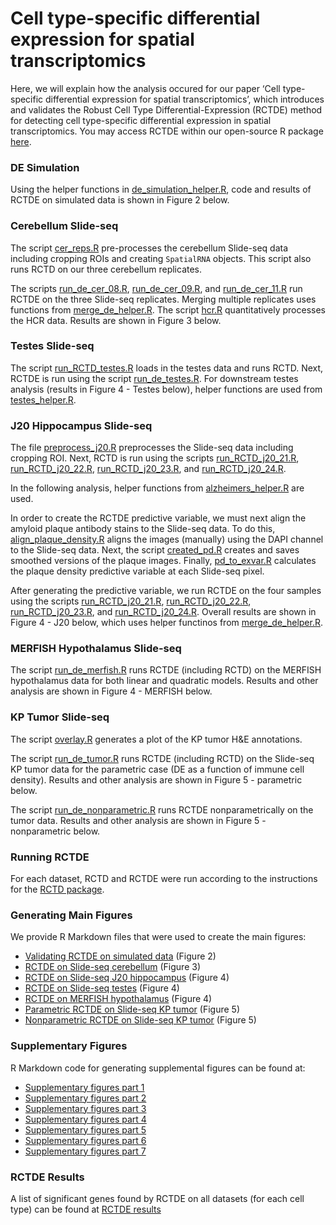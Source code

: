 
<!-- README.md is generated from README.Rmd. Please edit that file -->

# Cell type-specific differential expression for spatial transcriptomics

<!-- badges: start -->

<!-- badges: end -->

Here, we will explain how the analysis occured for our paper ‘Cell
type-specific differential expression for spatial transcriptomics’,
which introduces and validates the Robust Cell Type
Differential-Expression (RCTDE) method for detecting cell type-specific
differential expression in spatial transcriptomics. You may access RCTDE
within our open-source R package
[here](https://github.com/dmcable/RCTD).

### DE Simulation

Using the helper functions in
[de\_simulation\_helper.R](https://github.com/dmcable/RCTD/tree/master/AnalysisRCTDE/helper_functions/de_simulation_helper.R),
code and results of RCTDE on simulated data is shown in Figure 2 below.

### Cerebellum Slide-seq

The script
[cer\_reps.R](https://github.com/dmcable/RCTD/tree/master/AnalysisRCTDE/Preprocessing_and_RCTD/cer_reps.R)
pre-processes the cerebellum Slide-seq data including cropping ROIs and
creating `SpatialRNA` objects. This script also runs RCTD on our three
cerebellum replicates.

The scripts
[run\_de\_cer\_08.R](https://github.com/dmcable/RCTD/tree/master/AnalysisRCTDE/run_RCTDE/run_de_cer_08.R),
[run\_de\_cer\_09.R](https://github.com/dmcable/RCTD/tree/master/AnalysisRCTDE/run_RCTDE/run_de_cer_09.R),
and
[run\_de\_cer\_11.R](https://github.com/dmcable/RCTD/tree/master/AnalysisRCTDE/run_RCTDE/run_de_cer_11.R)
run RCTDE on the three Slide-seq replicates. Merging multiple replicates
uses functions from
[merge\_de\_helper.R](https://github.com/dmcable/RCTD/tree/master/AnalysisRCTDE/helper_functions/merge_de_helper.R).
The script
[hcr.R](https://github.com/dmcable/RCTD/tree/master/AnalysisRCTDE/image_analysis/hcr.R)
quantitatively processes the HCR data. Results are shown in Figure 3
below.

### Testes Slide-seq

The script
[run\_RCTD\_testes.R](https://github.com/dmcable/RCTD/tree/master/AnalysisRCTDE/Preprocessing_and_RCTD/run_RCTD_testes.R)
loads in the testes data and runs RCTD. Next, RCTDE is run using the
script
[run\_de\_testes.R](https://github.com/dmcable/RCTD/tree/master/AnalysisRCTDE/run_RCTD/run_de_testes.R).
For downstream testes analysis (results in Figure 4 - Testes below),
helper functions are used from
[testes\_helper.R](https://github.com/dmcable/RCTD/tree/master/AnalysisRCTDE/helper_functions/testes_helper.R).

### J20 Hippocampus Slide-seq

The file
[preprocess\_j20.R](https://github.com/dmcable/RCTD/tree/master/AnalysisRCTDE/j20/preprocess_j20.R)
preprocesses the Slide-seq data including cropping ROI. Next, RCTD is
run using the scripts
[run\_RCTD\_j20\_21.R](https://github.com/dmcable/RCTD/tree/master/AnalysisRCTDE/j20/run_RCTD_j20_21.R),
[run\_RCTD\_j20\_22.R](https://github.com/dmcable/RCTD/tree/master/AnalysisRCTDE/j20/run_RCTD_j20_22.R),
[run\_RCTD\_j20\_23.R](https://github.com/dmcable/RCTD/tree/master/AnalysisRCTDE/j20/run_RCTD_j20_23.R),
and
[run\_RCTD\_j20\_24.R](https://github.com/dmcable/RCTD/tree/master/AnalysisRCTDE/j20/run_RCTD_j20_24.R).

In the following analysis, helper functions from
[alzheimers\_helper.R](https://github.com/dmcable/RCTD/tree/master/AnalysisRCTDE/helper_functions/alzheimers_helper.R)
are used.

In order to create the RCTDE predictive variable, we must next align the
amyloid plaque antibody stains to the Slide-seq data. To do this,
[align\_plaque\_density.R](https://github.com/dmcable/RCTD/tree/master/AnalysisRCTDE/j20/align_plaque_density.R)
aligns the images (manually) using the DAPI channel to the Slide-seq
data. Next, the script
[created\_pd.R](https://github.com/dmcable/RCTD/tree/master/AnalysisRCTDE/j20/create_pd.R)
creates and saves smoothed versions of the plaque images. Finally,
[pd\_to\_exvar.R](https://github.com/dmcable/RCTD/tree/master/AnalysisRCTDE/j20/pd_to_exvar.R)
calculates the plaque density predictive variable at each Slide-seq
pixel.

After generating the predictive variable, we run RCTDE on the four
samples using the scripts
[run\_RCTD\_j20\_21.R](https://github.com/dmcable/RCTD/tree/master/AnalysisRCTDE/j20/run_RCTD_j20_21.R),
[run\_RCTD\_j20\_22.R](https://github.com/dmcable/RCTD/tree/master/AnalysisRCTDE/j20/run_RCTD_j20_22.R),
[run\_RCTD\_j20\_23.R](https://github.com/dmcable/RCTD/tree/master/AnalysisRCTDE/j20/run_RCTD_j20_23.R),
and
[run\_RCTD\_j20\_24.R](https://github.com/dmcable/RCTD/tree/master/AnalysisRCTDE/j20/run_RCTD_j20_24.R).
Overall results are shown in Figure 4 - J20 below, which uses helper
functinos from
[merge\_de\_helper.R](https://github.com/dmcable/RCTD/tree/master/AnalysisRCTDE/helper_functions/merge_de_helper.R).

### MERFISH Hypothalamus Slide-seq

The script
[run\_de\_merfish.R](https://github.com/dmcable/RCTD/tree/master/AnalysisRCTDE/run_RCTD/run_de_merfish.R)
runs RCTDE (including RCTD) on the MERFISH hypothalamus data for both
linear and quadratic models. Results and other analysis are shown in
Figure 4 - MERFISH below.

### KP Tumor Slide-seq

The script
[overlay.R](https://github.com/dmcable/RCTD/tree/master/AnalysisRCTDE/image_analysis/overlay.R)
generates a plot of the KP tumor H\&E annotations.

The script
[run\_de\_tumor.R](https://github.com/dmcable/RCTD/tree/master/AnalysisRCTDE/run_RCTD/run_de_tumor.R)
runs RCTDE (including RCTD) on the Slide-seq KP tumor data for the
parametric case (DE as a function of immune cell density). Results and
other analysis are shown in Figure 5 - parametric below.

The script
[run\_de\_nonparametric.R](https://github.com/dmcable/RCTD/tree/master/AnalysisRCTDE/run_RCTD/run_de_nonparametric.R)
runs RCTDE nonparametrically on the tumor data. Results and other
analysis are shown in Figure 5 - nonparametric below.

### Running RCTDE

For each dataset, RCTD and RCTDE were run according to the instructions
for the [RCTD package](https://github.com/dmcable/RCTD).

### Generating Main Figures

We provide R Markdown files that were used to create the main figures:

  - [Validating RCTDE on simulated
    data](https://raw.githack.com/dmcable/RCTD/master/AnalysisRCTDE/Figures/figure2.html)
    (Figure 2)
  - [RCTDE on Slide-seq
    cerebellum](https://raw.githack.com/dmcable/RCTD/master/AnalysisRCTDE/Figures/figure3.html)
    (Figure 3)
  - [RCTDE on Slide-seq J20
    hippocampus](https://raw.githack.com/dmcable/RCTD/master/AnalysisRCTDE/Figures/figure4_j20.html)
    (Figure 4)
  - [RCTDE on Slide-seq
    testes](https://raw.githack.com/dmcable/RCTD/master/AnalysisRCTDE/Figures/figure4_testes.html)
    (Figure 4)
  - [RCTDE on MERFISH
    hypothalamus](https://raw.githack.com/dmcable/RCTD/master/AnalysisRCTDE/Figures/figure4_merfish.html)
    (Figure 4)
  - [Parametric RCTDE on Slide-seq KP
    tumor](https://raw.githack.com/dmcable/RCTD/master/AnalysisRCTDE/Figures/figure5_parametric.html)
    (Figure 5)
  - [Nonparametric RCTDE on Slide-seq KP
    tumor](https://raw.githack.com/dmcable/RCTD/master/AnalysisRCTDE/Figures/figure5_nonparametric.html)
    (Figure 5)

### Supplementary Figures

R Markdown code for generating supplemental figures can be found at:

  - [Supplementary figures
    part 1](https://github.com/dmcable/RCTD/tree/master/AnalysisRCTDE/Figures/supp1.Rmd)
  - [Supplementary figures
    part 2](https://github.com/dmcable/RCTD/tree/master/AnalysisRCTDE/Figures/supp2.Rmd)
  - [Supplementary figures
    part 3](https://github.com/dmcable/RCTD/tree/master/AnalysisRCTDE/Figures/supp3.Rmd)
  - [Supplementary figures
    part 4](https://github.com/dmcable/RCTD/tree/master/AnalysisRCTDE/Figures/supp4.Rmd)
  - [Supplementary figures
    part 5](https://github.com/dmcable/RCTD/tree/master/AnalysisRCTDE/Figures/supp5.Rmd)
  - [Supplementary figures
    part 6](https://github.com/dmcable/RCTD/tree/master/AnalysisRCTDE/Figures/supp6.Rmd)
  - [Supplementary figures
    part 7](https://github.com/dmcable/RCTD/tree/master/AnalysisRCTDE/Figures/supp7.Rmd)

### RCTDE Results

A list of significant genes found by RCTDE on all datasets (for each
cell type) can be found at [RCTDE
results](https://github.com/dmcable/RCTD/tree/master/AnalysisRCTDE/paper_results)
